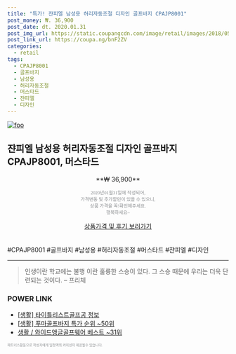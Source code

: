 ```yaml
--- 
title: "특가! 쟌피엘 남성용 허리자동조절 디자인 골프바지 CPAJP8001" 
post_money: ₩. 36,900 
post_date: dt. 2020.01.31 
post_img_url: https://static.coupangcdn.com/image/retail/images/2018/05/08/15/9/96880927-fcfc-48fc-bb6a-8a3fd491c084.jpg 
post_link_url: https://coupa.ng/bnF2ZV 
categories: 
  - retail 
tags: 
  - CPAJP8001 
  - 골프바지 
  - 남성용 
  - 허리자동조절 
  - 머스타드 
  - 쟌피엘 
  - 디자인 
--- 
```

[![foo](https://static.coupangcdn.com/image/retail/images/2018/05/08/15/9/96880927-fcfc-48fc-bb6a-8a3fd491c084.jpg)](https://coupa.ng/bnF2ZV) 

## 쟌피엘 남성용 허리자동조절 디자인 골프바지 CPAJP8001, 머스타드 
<p style="text-align: center;">**₩ 36,900**</p> 
<p style="text-align: center;"><span style="color: #898c8f; font-family: Georgia,Times,serif; font-size: 0.75em;">2020년01월31일에 작성되어, <br>가격변동 및 추가할인이 있을 수 있으니,<br> 상품 가격을 꼭!확인해주세요.<br>행복하세요~</span> 
</p>	 
<div markdown="0" style="text-align: center;"><a href="https://coupa.ng/bnF2ZV" class="btn btn--success">상품가격 및 후기 보러가기</a></div> 
<br><br> 
  #CPAJP8001 #골프바지 #남성용 #허리자동조절 #머스타드 #쟌피엘 #디자인 
<hr> 

> 인생이란 학교에는 불행 이란 훌륭한 스승이 있다. 그 스승 때문에 우리는 더욱 단련되는 것이다. – 프리체 


### POWER LINK

* <a href="https://blog.naver.com/santokki14/221772259694" target="_blank"> [생활] 타이틀리스트골프공 정보 </a>
* <a href="https://blog.naver.com/sakai111/221785379867" target="_blank"> [생활] 푸마골프바지 특가 순위 ~50위</a>
* <a href="https://blog.naver.com/santokki14/221777025465" target="_blank">생활 / 와이드앵글골프웨어 베스트 ~31위</a>

<span style="color: #898c8f; font-family: Georgia,Times,serif; font-size: 0.55em;">파트너스활동으로 작성자에게 일정액의 커미션이 제공될수 있습니다.</span> 
